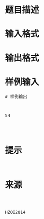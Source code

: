 

# 题目描述



# 输入格式



# 输出格式



# 样例输入


<pre>
# 样例输出


<pre>54</pre>

# 提示



# 来源


<p>
HZOI2014
</p>
